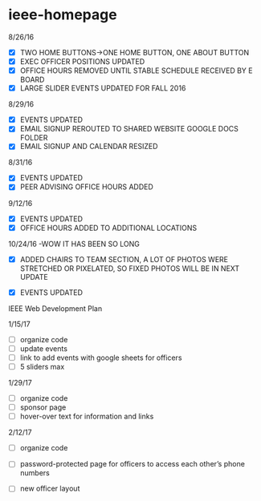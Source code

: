 # ieee-homepage

8/26/16
* [X] TWO HOME BUTTONS->ONE HOME BUTTON, ONE ABOUT BUTTON
* [X] EXEC OFFICER POSITIONS UPDATED
* [X] OFFICE HOURS REMOVED UNTIL STABLE SCHEDULE RECEIVED BY E BOARD
* [X] LARGE SLIDER EVENTS UPDATED FOR FALL 2016

8/29/16
* [X] EVENTS UPDATED
* [X] EMAIL SIGNUP REROUTED TO SHARED WEBSITE GOOGLE DOCS FOLDER
* [X] EMAIL SIGNUP AND CALENDAR RESIZED 

8/31/16
* [X] EVENTS UPDATED
* [X] PEER ADVISING OFFICE HOURS ADDED

9/12/16
* [X] EVENTS UPDATED
* [X] OFFICE HOURS ADDED TO ADDITIONAL LOCATIONS

10/24/16
-WOW IT HAS BEEN SO LONG
* [X] ADDED CHAIRS TO TEAM SECTION, A LOT OF PHOTOS WERE STRETCHED OR PIXELATED, SO FIXED PHOTOS WILL BE IN NEXT UPDATE
* [X] EVENTS UPDATED


IEEE Web Development Plan

1/15/17
* [ ] organize code
* [ ] update events
* [ ] link to add events with google sheets for officers 
* [ ] 5 sliders max

1/29/17
* [ ] organize code
* [ ] sponsor page
* [ ] hover-over text for information and links

2/12/17
* [ ] organize code
* [ ] password-protected page for officers to access each other’s phone numbers
* [ ] new officer layout

